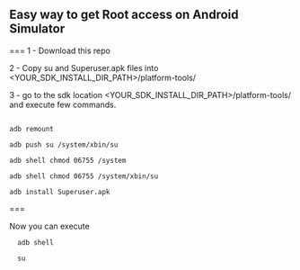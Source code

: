 Easy way to get Root access on Android Simulator
--
===
1 - Download this repo

2 - Copy su and Superuser.apk files into  <YOUR_SDK_INSTALL_DIR_PATH>/platform-tools/

3 - go to the sdk location <YOUR_SDK_INSTALL_DIR_PATH>/platform-tools/ and execute few commands.
 
  ```shell
  
  adb remount

  adb push su /system/xbin/su

  adb shell chmod 06755 /system

  adb shell chmod 06755 /system/xbin/su

  adb install Superuser.apk
 ```
 
===

Now you can execute

```shell
  adb shell

  su
```

